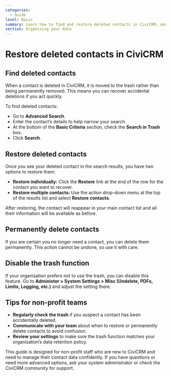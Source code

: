 ```yaml
---
categories:
  - Guide
level: Basic
summary: Learn how to find and restore deleted contacts in CiviCRM, and understand when to permanently delete them.
section: Organising your data
---
```


# Restore deleted contacts in CiviCRM

## Find deleted contacts

When a contact is deleted in CiviCRM, it is moved to the trash rather than being permanently removed. This means you can recover accidental deletions if you act quickly.

To find deleted contacts:

- Go to **Advanced Search**.
- Enter the contact’s details to help narrow your search.
- At the bottom of the **Basic Criteria** section, check the **Search in Trash** box.
- Click **Search**.

## Restore deleted contacts

Once you see your deleted contact in the search results, you have two options to restore them:

- **Restore individually:** Click the **Restore** link at the end of the row for the contact you want to recover.
- **Restore multiple contacts:** Use the action drop-down menu at the top of the results list and select **Restore contacts**.

After restoring, the contact will reappear in your main contact list and all their information will be available as before.

## Permanently delete contacts

If you are certain you no longer need a contact, you can delete them permanently. This action cannot be undone, so use it with care.

## Disable the trash function

If your organisation prefers not to use the trash, you can disable this feature. Go to **Administer > System Settings > Misc (Undelete, PDFs, Limits, Logging, etc.)** and adjust the setting there.

## Tips for non-profit teams

- **Regularly check the trash** if you suspect a contact has been accidentally deleted.
- **Communicate with your team** about when to restore or permanently delete contacts to avoid confusion.
- **Review your settings** to make sure the trash function matches your organisation’s data retention policy.

This guide is designed for non-profit staff who are new to CiviCRM and need to manage their contact data confidently. If you have questions or need more advanced options, ask your system administrator or check the CiviCRM community for support.
